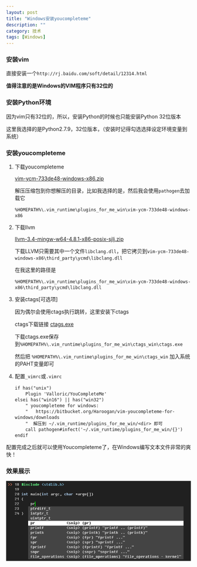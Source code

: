 ```yaml
---
layout: post
title: "Windows安装youcompleteme"
description: ""
category: 技术
tags: [Windows]
---
```


### 安装vim

直接安装一个`http://rj.baidu.com/soft/detail/12314.html`

**值得注意的是Windows的VIM程序只有32位的**

### 安装Python环境

因为vim只有32位的，所以，安装Python的时候也只能安装Python 32位版本

这里我选择的是Python2.7.9，32位版本，（安装时记得勾选选择设定环境变量到系统）

### 安装youcompleteme

1.  下载youcompleteme

    [vim-ycm-733de48-windows-x86.zip](https://bitbucket.org/Haroogan/vim-youcompleteme-for-windows/downloads/vim-ycm-733de48-windows-x86.zip)

    解压压缩包到你想解压的目录，比如我选择的是，然后我会使用`pathogen`去加载它

        %HOMEPATH%\.vim_runtime\plugins_for_me_win\vim-ycm-733de48-windows-x86

2.  下载llvm

    [llvm-3.4-mingw-w64-4.8.1-x86-posix-sjlj.zip](https://bitbucket.org/Haroogan/llvm-for-windows/downloads/llvm-3.4-mingw-w64-4.8.1-x86-posix-sjlj.zip)

    下载LLVM只需要其中一个文件`libclang.dll`，把它拷贝到`vim-ycm-733de48-windows-x86\third_party\ycmd\libclang.dll`

    在我这里的路径是

        %HOMEPATH%\.vim_runtime\plugins_for_me_win\vim-ycm-733de48-windows-x86\third_party\ycmd\libclang.dll

3.  安装ctags[可选项]

    因为偶尔会使用ctags执行跳转，这里安装下ctags

    ctags下载链接 [ctags.exe](http://www.vim.org/scripts/download_script.php?src_id=10387)

    下载ctags.exe保存到`%HOMEPATH%\.vim_runtime\plugins_for_me_win\ctags_win\ctags.exe`

    然后把 `%HOMEPATH%\.vim_runtime\plugins_for_me_win\ctags_win` 加入系统的PAHT变量即可

4.  配置`_vimrc`或`.vimrc`

        if has("unix")
            Plugin 'Valloric/YouCompleteMe'
        elsei has("win16") || has("win32")
            " youcompleteme for windows:
            "   https://bitbucket.org/Haroogan/vim-youcompleteme-for-windows/downloads
            "  解压到 ~/.vim_runtime/plugins_for_me_win/<dir> 即可
            call pathogen#infect('~/.vim_runtime/plugins_for_me_win/{}')
        endif

配置完成之后就可以使用Youcompleteme了，在Windows编写文本文件非常的爽快！

### 效果展示

![ycm win shot](/assets/Skills/ycm_win_shot.png)
